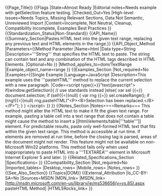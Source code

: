 {{Page_Title}}
{{Flags
|State=Almost Ready
|Editorial notes=Needs example with getSelection feature testing.
|Checked_Out=Yes
|High-level issues=Needs Topics, Missing Relevant Sections, Data Not Semantic, Unreviewed Import
|Content=Incomplete, Not Neutral, Cleanup, Compatibility Incomplete, Examples Best Practices
}}
{{Standardization_Status|Non-Standard}}
{{API_Name}}
{{Summary_Section|Pastes HTML text into the given text range, replacing any previous text and HTML elements in the range.}}
{{API_Object_Method
|Parameters={{Method Parameter
|Name=html
|Data type=String
|Description='''String''' that specifies the HTML text to paste. The string can contain text and any combination of the HTML tags described in HTML Elements.
|Optional=No
}}
|Method_applies_to=dom/TextRange
|Example_object_name=range
}}
{{Examples_Section
|Not_required=No
|Examples={{Single Example
|Language=JavaScript
|Description=This example uses the '''pasteHTML''' method to replace the current selection with a new paragraph.
|Code=&lt;script type{{=}}"text/javascript"&gt;
if(window.getSelection){
// use standards instead
}else{
var sel {{=}} document.selection;
if (sel!{{=}}null) {
    var rng {{=}} sel.createRange();
    if (rng!{{=}}null)
        rng.pasteHTML("&lt;P&gt;&lt;B&gt;Selection has been replaced.&lt;/B&gt;&lt;/P&gt;");
}
}
&lt;/script&gt;
}}
}}
{{Notes_Section
|Notes====Remarks===
This method might alter the HTML text to make it fit the given text range. For example, pasting a table cell into a text range that does not contain a table might cause the method to insert a [[html/elements/table|'''table''']] element. For predictable results, paste only well-formed HTML text that fits within the given text range.
This method is accessible at run time. If elements are removed at run time, before the closing tag is parsed, areas of the document might not render.
This feature might not be available on non-Microsoft Win32 platforms.
This method fails only when used inappropriately to paste HTML into a '''TEXTAREA''' element in Microsoft Internet Explorer 5 and later.
}}
{{Related_Specifications_Section
|Specifications=
}}
{{Compatibility_Section
|Not_required=No
|Imported_tables=
|Desktop_rows=
|Mobile_rows=
|Notes_rows=
}}
{{See_Also_Section}}
{{Topics|DOM}}
{{External_Attribution
|Is_CC-BY-SA=No
|Sources=MSDN
|MDN_link=
|MSDN_link=[http://msdn.microsoft.com/en-us/library/ie/ms536656(v=vs.85).aspx pasteHTML Method]
|HTML5Rocks_link=
}}